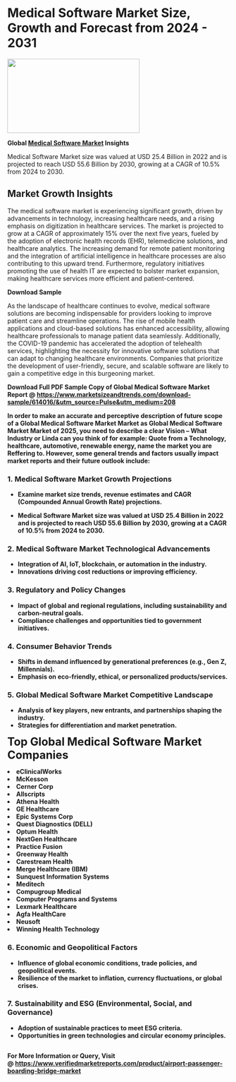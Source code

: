 <H1>Medical Software Market Size, Growth and Forecast from 2024 - 2031</H1><img class="aligncenter size-medium wp-image-584254" src="https://thirdeyenews.in/wp-content/uploads/2024/09/Global-Market-Research-300x168.jpeg" alt="" width="300" height="168" /><p><strong>Global&nbsp;<a href="https://www.marketsizeandtrends.com/download-sample/614016/&amp;utm_source=Pulse&amp;utm_medium=208">Medical Software Market</a> Insights</strong></p><p>Medical Software Market size was valued at USD 25.4 Billion in 2022 and is projected to reach USD 55.6 Billion by 2030, growing at a CAGR of 10.5% from 2024 to 2030.</p><p><h2>Market Growth Insights</h2> <p>The medical software market is experiencing significant growth, driven by advancements in technology, increasing healthcare needs, and a rising emphasis on digitization in healthcare services. The market is projected to grow at a CAGR of approximately 15% over the next five years, fueled by the adoption of electronic health records (EHR), telemedicine solutions, and healthcare analytics. The increasing demand for remote patient monitoring and the integration of artificial intelligence in healthcare processes are also contributing to this upward trend. Furthermore, regulatory initiatives promoting the use of health IT are expected to bolster market expansion, making healthcare services more efficient and patient-centered.</p> <p><strong>Download Sample</strong></p> <p>As the landscape of healthcare continues to evolve, medical software solutions are becoming indispensable for providers looking to improve patient care and streamline operations. The rise of mobile health applications and cloud-based solutions has enhanced accessibility, allowing healthcare professionals to manage patient data seamlessly. Additionally, the COVID-19 pandemic has accelerated the adoption of telehealth services, highlighting the necessity for innovative software solutions that can adapt to changing healthcare environments. Companies that prioritize the development of user-friendly, secure, and scalable software are likely to gain a competitive edge in this burgeoning market.</p> <p><strong></p><p><span class=""><strong>Download Full PDF Sample Copy of Global Medical Software Market Report</strong> @ <a href="https://www.marketsizeandtrends.com/download-sample/614016/&amp;utm_source=Pulse&amp;utm_medium=208" target="_blank">https://www.marketsizeandtrends.com/download-sample/614016/&amp;utm_source=Pulse&amp;utm_medium=208</a></span></p><p>In order to make an accurate and perceptive description of future scope of a Global&nbsp;Medical Software Market Market as Global&nbsp;Medical Software Market Market of 2025, you need to describe a clear Vision &ndash; What Industry or Linda can you think of for example: Quote from a Technology, healthcare, automotive, renewable energy, name the market you are Reffering to. However, some general trends and factors usually impact market reports and their future outlook include:</p><h3>1.&nbsp;<strong>Medical Software Market Growth Projections</strong></h3><ul><li>Examine market size trends, revenue estimates and CAGR (Compounded Annual Growth Rate) projections.</li><li><p>Medical Software Market size was valued at USD 25.4 Billion in 2022 and is projected to reach USD 55.6 Billion by 2030, growing at a CAGR of 10.5% from 2024 to 2030.</p></li></ul><h3>2.&nbsp;<strong>Medical Software Market Technological Advancements</strong></h3><ul><li>Integration of AI, IoT, blockchain, or automation in the industry.</li><li>Innovations driving cost reductions or improving efficiency.</li></ul><h3>3.&nbsp;<strong>Regulatory and Policy Changes</strong></h3><ul><li>Impact of global and regional regulations, including sustainability and carbon-neutral goals.</li><li>Compliance challenges and opportunities tied to government initiatives.</li></ul><h3>4.&nbsp;<strong>Consumer Behavior Trends</strong></h3><ul><li>Shifts in demand influenced by generational preferences (e.g., Gen Z, Millennials).</li><li>Emphasis on eco-friendly, ethical, or personalized products/services.</li></ul><h3>5.&nbsp;<strong>Global Medical Software Market Competitive Landscape</strong></h3><ul><li>Analysis of key players, new entrants, and partnerships shaping the industry.</li><li>Strategies for differentiation and market penetration.</li></ul><p data-pm-slice="1 1 []"><span style="color: inherit; font-family: inherit; font-size: 25px;">Top Global Medical Software Market Companies</span></p><div class="" data-test-id=""><p><li> eClinicalWorks</li><li> McKesson</li><li> Cerner Corp</li><li> Allscripts</li><li> Athena Health</li><li> GE Healthcare</li><li> Epic Systems Corp</li><li> Quest Diagnostics (DELL)</li><li> Optum Health</li><li> NextGen Healthcare</li><li> Practice Fusion</li><li> Greenway Health</li><li> Carestream Health</li><li> Merge Healthcare (IBM)</li><li> Sunquest Information Systems</li><li> Meditech</li><li> Compugroup Medical</li><li> Computer Programs and Systems</li><li> Lexmark Healthcare</li><li> Agfa HealthCare</li><li> Neusoft</li><li> Winning Health Technology</li></p></div><h3>6.&nbsp;<strong>Economic and Geopolitical Factors</strong></h3><ul><li>Influence of global economic conditions, trade policies, and geopolitical events.</li><li>Resilience of the market to inflation, currency fluctuations, or global crises.</li></ul><h3>7.&nbsp;<strong>Sustainability and ESG (Environmental, Social, and Governance)</strong></h3><ul><li>Adoption of sustainable practices to meet ESG criteria.</li><li>Opportunities in green technologies and circular economy principles.</li></ul><h2><strong style="font-size: 14px;">For More Information or Query, Visit @&nbsp;</strong><a style="background-color: #ffffff; font-size: 14px;" href="https://www.marketsizeandtrends.com/report/medical-software-market/" target="_blank">https://www.verifiedmarketreports.com/product/airport-passenger-boarding-bridge-market</a></h2>

